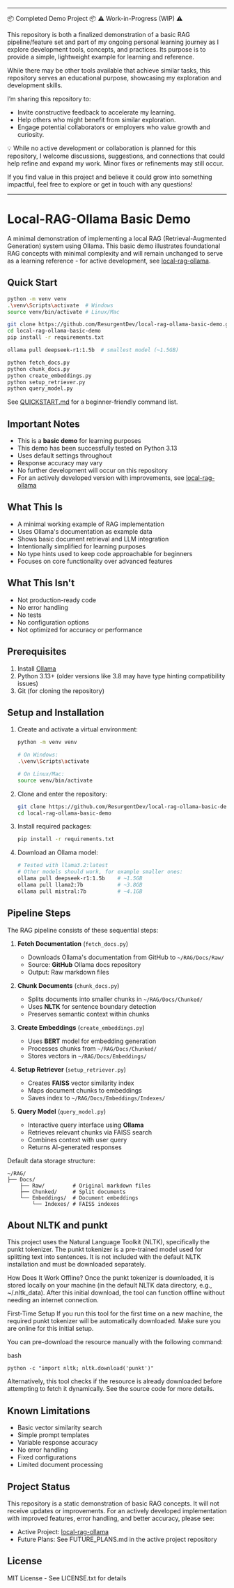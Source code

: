 
---

📦 Completed Demo Project 📦 ⚠️ Work-in-Progress (WIP) ⚠️

This repository is both a finalized demonstration of a basic RAG pipeline/feature set and part of my ongoing personal learning journey as I explore development tools, concepts, and practices. Its purpose is to provide a simple, lightweight example for learning and reference.

While there may be other tools available that achieve similar tasks, this repository serves an educational purpose, showcasing my exploration and development skills.

I’m sharing this repository to:

 - Invite constructive feedback to accelerate my learning.
 - Help others who might benefit from similar exploration.
 - Engage potential collaborators or employers who value growth and curiosity.

💡 While no active development or collaboration is planned for this repository, I welcome discussions, suggestions, and connections that could help refine and expand my work. Minor fixes or refinements may still occur.

If you find value in this project and believe it could grow into something impactful, feel free to explore or get in touch with any questions!


---

# Local-RAG-Ollama Basic Demo

A minimal demonstration of implementing a local RAG (Retrieval-Augmented Generation) system using Ollama. This basic demo illustrates foundational RAG concepts with minimal complexity and will remain unchanged to serve as a learning reference - for active development, see [local-rag-ollama](https://github.com/ResurgentDev/local-rag-ollama).

## Quick Start
```bash
python -m venv venv
.\venv\Scripts\activate  # Windows
source venv/bin/activate # Linux/Mac

git clone https://github.com/ResurgentDev/local-rag-ollama-basic-demo.git
cd local-rag-ollama-basic-demo
pip install -r requirements.txt

ollama pull deepseek-r1:1.5b  # smallest model (~1.5GB)

python fetch_docs.py
python chunk_docs.py
python create_embeddings.py
python setup_retriever.py
python query_model.py
```
See [QUICKSTART.md](QUICKSTART.md) for a beginner-friendly command list.

## Important Notes

- This is a **basic demo** for learning purposes
- This demo has been successfully tested on Python 3.13
- Uses default settings throughout
- Response accuracy may vary
- No further development will occur on this repository
- For an actively developed version with improvements, see [local-rag-ollama](https://github.com/ResurgentDev/local-rag-ollama)

## What This Is

- A minimal working example of RAG implementation
- Uses Ollama's documentation as example data
- Shows basic document retrieval and LLM integration
- Intentionally simplified for learning purposes
- No type hints used to keep code approachable for beginners
- Focuses on core functionality over advanced features

## What This Isn't

- Not production-ready code
- No error handling
- No tests
- No configuration options
- Not optimized for accuracy or performance

## Prerequisites

1. Install [Ollama](https://ollama.ai)
2. Python 3.13+ (older versions like 3.8 may have type hinting compatibility issues)
3. Git (for cloning the repository)

## Setup and Installation

1. Create and activate a virtual environment:
   ```bash
   python -m venv venv
   
   # On Windows:
   .\venv\Scripts\activate
   
   # On Linux/Mac:
   source venv/bin/activate
   ```

2. Clone and enter the repository:
   ```bash
   git clone https://github.com/ResurgentDev/local-rag-ollama-basic-demo.git
   cd local-rag-ollama-basic-demo
   ```

3. Install required packages:
   ```bash
   pip install -r requirements.txt
   ```

4. Download an Ollama model:
   ```bash
   # Tested with llama3.2:latest
   # Other models should work, for example smaller ones:
   ollama pull deepseek-r1:1.5b    # ~1.5GB
   ollama pull llama2:7b           # ~3.8GB
   ollama pull mistral:7b          # ~4.1GB
   ```

## Pipeline Steps

The RAG pipeline consists of these sequential steps:

1. **Fetch Documentation** (`fetch_docs.py`)
   - Downloads Ollama's documentation from GitHub to `~/RAG/Docs/Raw/`
   - Source: **GitHub** Ollama docs repository
   - Output: Raw markdown files

2. **Chunk Documents** (`chunk_docs.py`)
   - Splits documents into smaller chunks in `~/RAG/Docs/Chunked/`
   - Uses **NLTK** for sentence boundary detection
   - Preserves semantic context within chunks

3. **Create Embeddings** (`create_embeddings.py`)
   - Uses **BERT** model for embedding generation
   - Processes chunks from `~/RAG/Docs/Chunked/`
   - Stores vectors in `~/RAG/Docs/Embeddings/`

4. **Setup Retriever** (`setup_retriever.py`)
   - Creates **FAISS** vector similarity index
   - Maps document chunks to embeddings
   - Saves index to `~/RAG/Docs/Embeddings/Indexes/`

5. **Query Model** (`query_model.py`)
   - Interactive query interface using **Ollama**
   - Retrieves relevant chunks via FAISS search
   - Combines context with user query
   - Returns AI-generated responses

Default data storage structure:
```
~/RAG/
├── Docs/
    ├── Raw/         # Original markdown files
    ├── Chunked/     # Split documents
    └── Embeddings/  # Document embeddings
        └── Indexes/ # FAISS indexes
```

## About NLTK and punkt

This project uses the Natural Language Toolkit (NLTK), specifically the punkt tokenizer. The punkt tokenizer is a pre-trained model used for splitting text into sentences. It is not included with the default NLTK installation and must be downloaded separately.

How Does It Work Offline?
Once the punkt tokenizer is downloaded, it is stored locally on your machine (in the default NLTK data directory, e.g., ~/.nltk_data). After this initial download, the tool can function offline without needing an internet connection.

First-Time Setup
If you run this tool for the first time on a new machine, the required punkt tokenizer will be automatically downloaded. Make sure you are online for this initial setup.

You can pre-download the resource manually with the following command:

bash
```
python -c "import nltk; nltk.download('punkt')"
```
Alternatively, this tool checks if the resource is already downloaded before attempting to fetch it dynamically. See the source code for more details.


## Known Limitations

- Basic vector similarity search
- Simple prompt templates
- Variable response accuracy
- No error handling
- Fixed configurations
- Limited document processing

## Project Status

This repository is a static demonstration of basic RAG concepts. It will not receive updates or improvements. For an actively developed implementation with improved features, error handling, and better accuracy, please see:

- Active Project: [local-rag-ollama](https://github.com/ResurgentDev/local-rag-ollama)
- Future Plans: See FUTURE_PLANS.md in the active project repository

## License

MIT License - See LICENSE.txt for details
